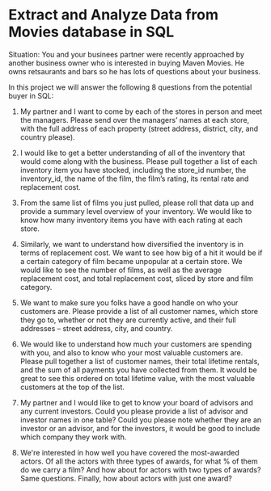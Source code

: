 # Extract and Analyze Data from Movies database in SQL

Situation: You and your businees partner were recently approached by another business owner who is interested in buying Maven Movies. He owns retsaurants and bars so he has lots of questions about your business. 

In this project we will answer the following 8 questions from the potential buyer in SQL:


1. My partner and I want to come by each of the stores in person and meet the managers. 
Please send over the managers’ names at each store, with the full address 
of each property (street address, district, city, and country please).  

2.	I would like to get a better understanding of all of the inventory that would come along with the business. 
Please pull together a list of each inventory item you have stocked, including the store_id number, 
the inventory_id, the name of the film, the film’s rating, its rental rate and replacement cost.

3.	From the same list of films you just pulled, please roll that data up and provide a summary level overview 
of your inventory. We would like to know how many inventory items you have with each rating at each store.

4. Similarly, we want to understand how diversified the inventory is in terms of replacement cost. We want to 
see how big of a hit it would be if a certain category of film became unpopular at a certain store.
We would like to see the number of films, as well as the average replacement cost, and total replacement cost, 
sliced by store and film category.

5.	We want to make sure you folks have a good handle on who your customers are. Please provide a list 
of all customer names, which store they go to, whether or not they are currently active, 
and their full addresses – street address, city, and country.

6.	We would like to understand how much your customers are spending with you, and also to know 
who your most valuable customers are. Please pull together a list of customer names, their total 
lifetime rentals, and the sum of all payments you have collected from them. It would be great to 
see this ordered on total lifetime value, with the most valuable customers at the top of the list. 

7. My partner and I would like to get to know your board of advisors and any current investors.
Could you please provide a list of advisor and investor names in one table? 
Could you please note whether they are an investor or an advisor, and for the investors, 
it would be good to include which company they work with.

8. We're interested in how well you have covered the most-awarded actors. 
Of all the actors with three types of awards, for what % of them do we carry a film?
And how about for actors with two types of awards? Same questions. 
Finally, how about actors with just one award? 

